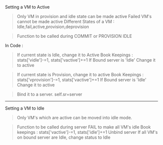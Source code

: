 Setting a VM to Active 
> Only VM in provision and idle state can be made active
> Failed VM's cannot be made active
> Different States of a VM : Idle,fail,active,provision,deprovision

> Function to be called during COMMIT or PROVISION IDLE

In Code : 
> If current state is Idle, change it to Active
> Book Keepings : stats['vidle']-=1, stats['vactive']+=1
> If Bound server is 'Idle' Change it to active

> If current state is Provision, change it to active
> Book Keepings : stats['vprovision']-=1, stats['vactive']+=1
> If Bound server is 'Idle' Change it to active

> Bind it to a server. self.sr=server



________________________________________________________________________



Setting a VM to Idle 
> Only VM's which are active can be moved into idle mode. 

> Function to be called during server FAIL to make all VM's idle
> Book keepings : stats['vactive']-=1, stats['idle']+=1
> Unbind server
> If all VM's on bound server are Idle, change status to Idle



